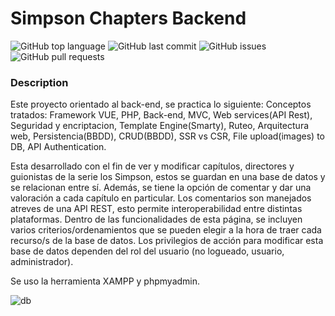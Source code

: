 # Simpson Chapters Backend

![GitHub top language](https://img.shields.io/github/languages/top/FedeBayer/simpsonChaptersBackend?style=for-the-badge)
![GitHub last commit](https://img.shields.io/github/last-commit/FedeBayer/simpsonChaptersBackend?style=for-the-badge)
![GitHub issues](https://img.shields.io/github/issues/FedeBayer/simpsonChaptersBackend?style=for-the-badge)
![GitHub pull requests](https://img.shields.io/github/issues-pr/FedeBayer/simpsonChaptersBackend?style=for-the-badge)

### Description

Este proyecto orientado al back-end, se practica lo siguiente:
Conceptos tratados: Framework VUE, PHP, Back-end, MVC, Web services(API Rest), Seguridad y encriptacion, Template Engine(Smarty),
Ruteo, Arquitectura web, Persistencia(BBDD), CRUD(BBDD), SSR vs CSR, File upload(images) to DB, API Authentication.


Esta desarrollado con el fin de ver y modificar capítulos, directores y guionistas de la serie los Simpson, 
estos se guardan en una base de datos y se relacionan entre sí. Además, se tiene la opción de comentar y dar una valoración a cada capítulo en particular. 
Los comentarios son manejados atreves de una API REST, esto permite interoperabilidad entre distintas plataformas. Dentro de las funcionalidades de esta página, 
se incluyen varios criterios/ordenamientos que se pueden elegir a la hora de traer cada recurso/s de la base de datos. Los privilegios de acción para modificar 
esta base de datos dependen del rol del usuario (no logueado, usuario, administrador).

Se uso la herramienta XAMPP y phpmyadmin.

![db](https://github.com/FedeBayer/simpsonChaptersBackend/assets/89879671/4ed84f60-3450-46b4-ba4d-add107fd5d7d)

